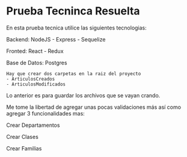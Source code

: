 # Prueba Tecninca Resuelta
En esta prueba tecnica utilice las siguientes tecnologias:

Backend:
NodeJS - Express - Sequelize

Fronted:
React - Redux

Base de Datos: Postgres

```
Hay que crear dos carpetas en la raiz del proyecto
- ArticulosCreados
- ArticulosModificados
```

Lo anterior es para guardar los archivos que se vayan crando.

Me tome la libertad de agregar unas pocas validaciones más así como agregar 3 funcionalidades mas: 

Crear Departamentos

Crear Clases

Crear Familias

